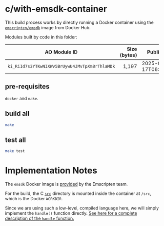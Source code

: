 # c/with-emsdk-container

This build process works by directly running a Docker container using the [`emscripten/emsdk`](https://hub.docker.com/r/emscripten/emsdk) image from Docker Hub.

Modules built by code in this folder:

| AO Module ID | Size (bytes) | Published | AO Link |
| --- | --: | --- | --- |
| `ki_RiId7s3YTKwNIXWv5BrUywU4JMvTpXm8rThlaMDk` | 1,197 | 2025-04-17T06:34:41Z | [View](https://www.ao.link/#/module/ki_RiId7s3YTKwNIXWv5BrUywU4JMvTpXm8rThlaMDk) |

## pre-requisites

`docker` and `make`.

## build all

```sh
make
```

## test all

```sh
make test
```

# Implementation Notes

The `emsdk` Docker image is [provided](https://github.com/emscripten-core/emsdk/tree/main/docker) by the Emscripten team.

For the build, the C [`src`](./src) directory is mounted inside the container at `/src`, which is the Docker `WORKDIR`.

Since we are using such a low-level, compiled language here, we will simply implement the `handle()` function directly. [See here for a complete description of the `handle` function.](./HANDLE.md)
